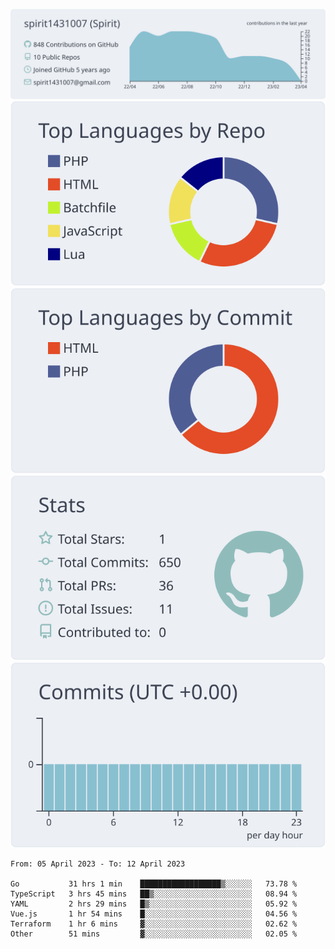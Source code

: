 [![](https://raw.githubusercontent.com/spirit1431007/spirit1431007/master/profile-summary-card-output/nord_bright/0-profile-details.svg)](https://git.io/spiritx)
[![](https://raw.githubusercontent.com/spirit1431007/spirit1431007/master/profile-summary-card-output/nord_bright/1-repos-per-language.svg)](https://git.io/spiritx) [![](https://raw.githubusercontent.com/spirit1431007/spirit1431007/master/profile-summary-card-output/nord_bright/2-most-commit-language.svg)](https://git.io/spiritx)
[![](https://raw.githubusercontent.com/spirit1431007/spirit1431007/master/profile-summary-card-output/nord_bright/3-stats.svg)](https://git.io/spiritx) [![](https://raw.githubusercontent.com/spirit1431007/spirit1431007/master/profile-summary-card-output/nord_bright/4-productive-time.svg)](https://git.io/spiritx)

<!--START_SECTION:waka-->

```text
From: 05 April 2023 - To: 12 April 2023

Go           31 hrs 1 min    ██████████████████▒░░░░░░   73.78 %
TypeScript   3 hrs 45 mins   ██▒░░░░░░░░░░░░░░░░░░░░░░   08.94 %
YAML         2 hrs 29 mins   █▒░░░░░░░░░░░░░░░░░░░░░░░   05.92 %
Vue.js       1 hr 54 mins    █░░░░░░░░░░░░░░░░░░░░░░░░   04.56 %
Terraform    1 hr 6 mins     ▓░░░░░░░░░░░░░░░░░░░░░░░░   02.62 %
Other        51 mins         ▓░░░░░░░░░░░░░░░░░░░░░░░░   02.05 %
```

<!--END_SECTION:waka-->
